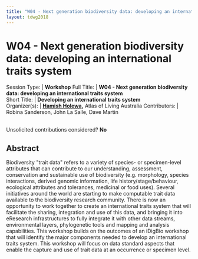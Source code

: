 ```yaml
---
title: "W04 - Next generation biodiversity data: developing an international traits system"
layout: tdwg2018
---
```


# W04 - Next generation biodiversity data: developing an international traits system

Session Type: | **Workshop**
Full Title:   | **W04 - Next generation biodiversity data: developing an international traits system**  
Short Title:  | **Developing an international traits system**  
Organizer(s): | **[Hamish Holewa](mailto:hamish.holewa@csiro.au),**  Atlas of Living Australia
Contributors: | Robina Sanderson, John La Salle, Dave Martin

<p><br />Unsolicited contributions considered?  <strong>No</strong></p>  

<!--
**How many 80-minute sessions are you requesting?** 2
Technical Requirements: | Computer presentation support
-->

## Abstract  

Biodiversity "trait data" refers to a variety of species- or specimen-level attributes that can contribute to our understanding, assessment, conservation and sustainable use of biodiversity (e.g. morphology, species interactions, derived genomic information, life history/stage/behaviour, ecological attributes and tolerances, medicinal or food uses). Several initiatives around the world are starting to make computable trait data available to the biodiversity research community. There is now an opportunity to work together to create an international traits system that will facilitate the sharing, integration and use of this data, and bringing it into eResearch infrastructures to fully integrate it with other data streams, environmental layers, phylogenetic tools and mapping and analysis capabilities. This workshop builds on the outcomes of an iDigBio workshop that will identify the major components needed to develop an international traits system. This workshop will focus on data standard aspects that enable the capture and use of trait data at an occurrence or specimen level.
